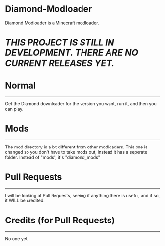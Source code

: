 # Diamond-Modloader
Diamond Modloader is a Minecraft modloader.

# *THIS PROJECT IS STILL IN DEVELOPMENT. THERE ARE NO CURRENT RELEASES YET.*

# Normal
-------------------------------
Get the Diamond downloader for the version you want, run it, and then you can play.

# Mods
-------------------------------
The mod directory is a bit different from other modloaders. This one is changed so you don't have to take mods out, instead it has a seperate folder.
Instead of "mods", it's "diamond_mods"

# Pull Requests
-------------------------------
I will be looking at Pull Requests, seeing if anything there is useful, and if so, it WILL be credited.

# Credits (for Pull Requests)
-------------------------------
No one yet!

